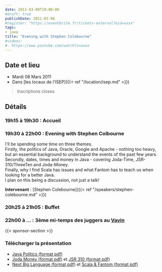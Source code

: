 ```yaml
---
date: 2011-03-08T19:00:00
#draft: true
publishDate: 2011-03-08
#register: "https://eventbrite.fr/tickets-external?eid=xxxx"
tags:
- java
title: "Evening with Stephen Colebourne"
#videos:
#- https://www.youtube.com/watch?v=xxxx
---
```


## Date et lieu

* Mardi 08 Mars 2011
* Dans [les locaux de l'ISEP]({{< ref "/location/isep.md" >}})

> Inscriptions closes

## Détails

### 19h15 à 19h30 : Accueil

### 19h30 à 22h00 : Evening with Stephen Colbourne

I'll be spending some time on three themes.  
Firstly, the politics of Java, Oracle, Google and Apache - nothing too heavy, but an essential background to understand the events of the past few years.  
Secondly, dates, times and money in Java - covering Joda-Time, JSR-310/ThreeTen and Joda-Money.  
Finally, why I find Scala has issues and what Fantom has to teach us when looking for a better Java.  
I plan on this being a discussion, not just a talk! 

**Intervenant** : [Stephen Colebourne]({{< ref "/speakers/stephen-colebourne.md" >}})

### 20h25 à 21h05 : Buffet

### 22h00 à ... : 3ème mi-temps des juggers au [Vavin](https://www.google.com/maps/dir//48.84398,2.330533/@48.8439685,2.2603067,12z)

{{< sponsor-section >}}

### Télécharger la présentation

* [Java Politics (format pdf)](JavaPolitics.pdf)
* [Joda Money (format pdf)](Joda-Money.pdf) et [JSR 310 (format pdf)](JSR-310-JavaOne2010.pdf)
* [Next Big Language (format pdf)](NextBig.pdf) et [Scala & Fantom (format pdf)](Usability.pdf)
